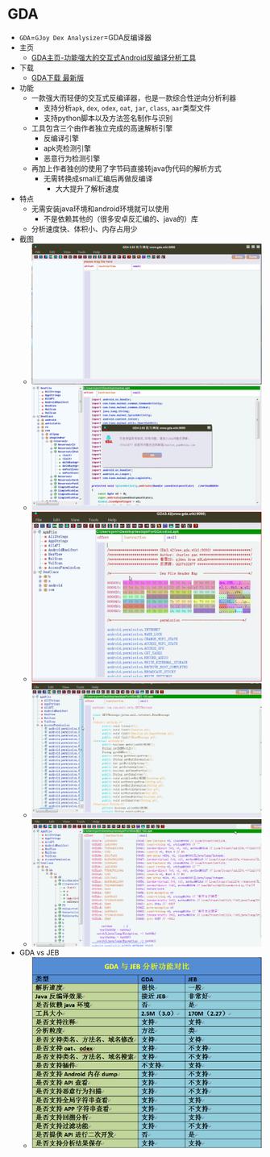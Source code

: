 # GDA

* `GDA`=`GJoy Dex Analysizer`=GDA反编译器
* 主页
  * [GDA主页-功能强大的交互式Android反编译分析工具](http://www.gda.wiki:9090)
* 下载
  * [GDA下载 最新版](http://www.gda.wiki:9090/down.php)
* 功能
  * 一款强大而轻便的交互式反编译器，也是一款综合性逆向分析利器
    * 支持分析`apk`, `dex`, `odex`, `oat`, `jar`, `class`, `aar`类型文件
    * 支持python脚本以及方法签名制作与识别
  * 工具包含三个由作者独立完成的高速解析引擎
    * 反编译引擎
    * apk壳检测引擎
    * 恶意行为检测引擎
  * 再加上作者独创的使用了字节码直接转java伪代码的解析方式
    * 无需转换成smali汇编后再做反编译
      * 大大提升了解析速度
* 特点
  * 无需安装java环境和android环境就可以使用
    * 不是依赖其他的（很多安卓反汇编的、java的）库
  * 分析速度快、体积小、内存占用少
* 截图
  * ![gda_ui_1](../../../../assets/img/gda_ui_1.png)
  * ![gda_ui_2](../../../../assets/img/gda_ui_2.png)
  * ![gda_ui_3](../../../../assets/img/gda_ui_3.jpg)
  * ![gda_ui_4](../../../../assets/img/gda_ui_4.gif)
  * ![gda_ui_5](../../../../assets/img/gda_ui_5.gif)
* GDA vs JEB
  * ![gda_vs_jeb](../../../../assets/img/gda_vs_jeb.png)
